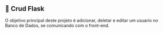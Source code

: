 
<h2>🚩 Crud Flask</h2>

<p> O objetivo principal deste projeto é adicionar, deletar e editar um usuario no Banco de Dados, se comunicando com o front-end.<br>
</p>


